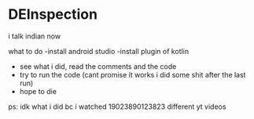 # DEInspection
i talk indian now

what to do
-install android studio
-install plugin of kotlin
- see what i did, read the comments and the code
- try to run the code (cant promise it works i did some shit after the last run)
- hope to die

ps: idk what i did bc i watched 19023890123823 different yt videos
